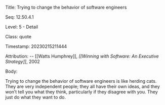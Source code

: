 Title:  Trying to change the behavior of software engineers

Seq:    12.50.4.1

Level:  5 - Detail

Class:  quote

Timestamp: 20230215211444

Attribution: -- [[Watts Humphrey]], *[[Winning with Software: An Executive Strategy]]*, 2002

Body:

Trying to change the behavior of software engineers is like herding cats. They are very independent people; they all have their own ideas, and they won’t tell you what they think, particularly if they disagree with you. They just do what they want to do.

